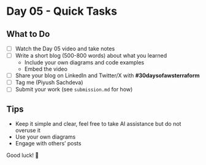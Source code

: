 # Day 05 - Quick Tasks

## What to Do

- [ ] Watch the Day 05 video and take notes
- [ ] Write a short blog (500-800 words) about what you learned
  - Include your own diagrams and code examples
  - Embed the video
- [ ] Share your blog on LinkedIn and Twitter/X with **#30daysofawsterraform**
- [ ] Tag me (Piyush Sachdeva)
- [ ] Submit your work (see `submission.md` for how)

## Tips

- Keep it simple and clear, feel free to take AI assistance but do not overuse it
- Use your own diagrams
- Engage with others’ posts

Good luck! 🚀
